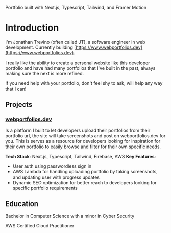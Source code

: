 Portfolio built with Next.js, Typescript, Tailwind, and Framer Motion

# Introduction

I'm Jonathan Trevino (often called JT), a software engineer in web development. Currently building [https://www.webportfolios.dev](https://www.webportfolios.dev).

I really like the ability to create a personal website like this developer portfolio and have had many portfolios that I've built in the past, always making sure the next is more refined.

If you need help with your portfolio, don't feel shy to ask, will help any way that I can!

## Projects

### [webportfolios.dev](https://www.webportfolios.dev)

Is a platform I built to let developers upload their portfolios from their portfolio url, the site will take screenshots and post on webportfolios.dev for you. This is serves as a resource for developers looking for inspiration for their own portfolio to easily browse and filter for their own specific needs.


**Tech Stack**: Next.js, Typescript, Tailwind, Firebase, AWS
**Key Features**:
- User auth using passwordless sign in
- AWS Lambda for handling uploading portfolio by taking screenshots, and updating user with progress updates
- Dynamic SEO optimization for better reach to developers looking for specific portfolio requirements

## Education
Bachelor in Computer Science with a minor in Cyber Security

AWS Certified Cloud Practitioner 

